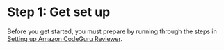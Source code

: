 # Step 1: Get set up<a name="getting-started-prequisites"></a>

 Before you get started, you must prepare by running through the steps in [Setting up Amazon CodeGuru Reviewer](setting-up-codeguru-reviewer.md)\. 